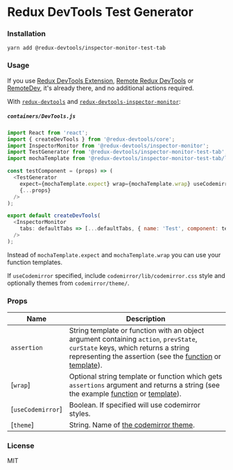 # Redux DevTools Test Generator

### Installation

```
yarn add @redux-devtools/inspector-monitor-test-tab
```

### Usage

If you use [Redux DevTools Extension](https://github.com/zalmoxisus/redux-devtools-extension), [Remote Redux DevTools](https://github.com/zalmoxisus/remote-redux-devtools) or [RemoteDev](https://github.com/zalmoxisus/remotedev), it's already there, and no additional actions required.

With [`redux-devtools`](https://github.com/reduxjs/redux-devtools) and [`redux-devtools-inspector-monitor`](https://github.com/reduxjs/redux-devtools/packages/redux-devtools-inspector-monitor):

##### `containers/DevTools.js`

```js
import React from 'react';
import { createDevTools } from '@redux-devtools/core';
import InspectorMonitor from '@redux-devtools/inspector-monitor';
import TestGenerator from '@redux-devtools/inspector-monitor-test-tab';
import mochaTemplate from '@redux-devtools/inspector-monitor-test-tab/lib/redux/mocha'; // If using default tests.

const testComponent = (props) => (
  <TestGenerator
    expect={mochaTemplate.expect} wrap={mochaTemplate.wrap} useCodemirror
    {...props}
  />
);

export default createDevTools(
  <InspectorMonitor
    tabs: defaultTabs => [...defaultTabs, { name: 'Test', component: testComponent }]
  />
);
```

Instead of `mochaTemplate.expect` and `mochaTemplate.wrap` you can use your function templates.

If `useCodemirror` specified, include `codemirror/lib/codemirror.css` style and optionally themes from `codemirror/theme/`.

### Props

| Name              | Description                                                                                                                                                                                                                                                                                                                                                                                                                                                                    |
| ----------------- | ------------------------------------------------------------------------------------------------------------------------------------------------------------------------------------------------------------------------------------------------------------------------------------------------------------------------------------------------------------------------------------------------------------------------------------------------------------------------------ |
| `assertion`       | String template or function with an object argument containing `action`, `prevState`, `curState` keys, which returns a string representing the assertion (see the [function](https://github.com/reduxjs/redux-devtools/blob/master/packages/redux-devtools-inspector-monitor-test-tab/src/redux/mocha/index.ts#L8-L9) or [template](https://github.com/reduxjs/redux-devtools/blob/master/packages/redux-devtools-inspector-monitor-test-tab/src/redux/mocha/template.ts#L5)). |
| [`wrap`]          | Optional string template or function which gets `assertions` argument and returns a string (see the example [function](https://github.com/reduxjs/redux-devtools/blob/master/packages/redux-devtools-inspector-monitor-test-tab/src/redux/mocha/index.ts#L11-L13) or [template](https://github.com/reduxjs/redux-devtools/blob/master/packages/redux-devtools-inspector-monitor-test-tab/src/redux/mocha/template.ts#L7-L8)).                                                  |
| [`useCodemirror`] | Boolean. If specified will use codemirror styles.                                                                                                                                                                                                                                                                                                                                                                                                                              |
| [`theme`]         | String. Name of [the codemirror theme](https://codemirror.net/demo/theme.html).                                                                                                                                                                                                                                                                                                                                                                                                |

### License

MIT
